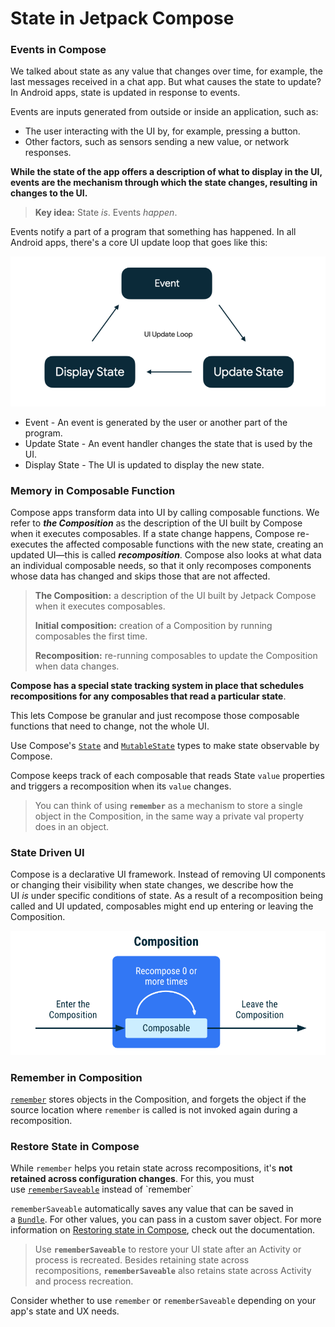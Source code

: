 # State in Jetpack Compose

### Events in Compose

We talked about state as any value that changes over time, for example, the last messages received in a chat app. But what causes the state to update? In Android apps, state is updated in response to events.

Events are inputs generated from outside or inside an application, such as:

- The user interacting with the UI by, for example, pressing a button.
- Other factors, such as sensors sending a new value, or network responses.

**While the state of the app offers a description of what to display in the UI, events are the mechanism through which the state changes, resulting in changes to the UI.**

> **Key idea:** State *is*. Events *happen*.

Events notify a part of a program that something has happened. In all Android apps, there's a core UI update loop that goes like this:

[<img src="resources\1.PNG"/>](resources\1.PNG)

- Event - An event is generated by the user or another part of the program.
- Update State - An event handler changes the state that is used by the UI.
- Display State - The UI is updated to display the new state.

### Memory in Composable Function

Compose apps transform data into UI by calling composable functions. We refer to ***the Composition*** as the description of the UI built by Compose when it executes composables. If a state change happens, Compose re-executes the affected composable functions with the new state, creating an updated UI—this is called ***recomposition***. Compose also looks at what data an individual composable needs, so that it only recomposes components whose data has changed and skips those that are not affected.

> **The Composition:** a description of the UI built by Jetpack Compose when it executes composables.
> 
> **Initial composition:** creation of a Composition by running composables the first time.
> 
> **Recomposition:** re-running composables to update the Composition when data changes.

**Compose has a special state tracking system in place that schedules recompositions for any composables that read a particular state**.

This lets Compose be granular and just recompose those composable functions that need to change, not the whole UI.

Use Compose's [`State`](https://developer.android.com/reference/kotlin/androidx/compose/runtime/State) and [`MutableState`](https://developer.android.com/reference/kotlin/androidx/compose/runtime/MutableState) types to make state observable by Compose.

Compose keeps track of each composable that reads State `value` properties and triggers a recomposition when its `value` changes.

> You can think of using **`remember`** as a mechanism to store a single object in the Composition, in the same way a private val property does in an object.

### State Driven UI

Compose is a declarative UI framework. Instead of removing UI components or changing their visibility when state changes, we describe how the UI *is* under specific conditions of state. As a result of a recomposition being called and UI updated, composables might end up entering or leaving the Composition.

[<img src="resources\2.PNG"/>](resources\2.PNG)

### Remember in Composition

[`remember`](https://developer.android.com/reference/kotlin/androidx/compose/runtime/package-summary#remember(kotlin.Function0)) stores objects in the Composition, and forgets the object if the source location where `remember` is called is not invoked again during a recomposition.

### Restore State in Compose

While `remember` helps you retain state across recompositions, it's **not retained across configuration changes**. For this, you must use [`rememberSaveable`](https://developer.android.com/reference/kotlin/androidx/compose/runtime/saveable/package-summary#rememberSaveable(kotlin.Array,androidx.compose.runtime.saveable.Saver,kotlin.String,kotlin.Function0)) instead of `remember`

`rememberSaveable` automatically saves any value that can be saved in a [`Bundle`](https://developer.android.com/reference/android/os/Bundle). For other values, you can pass in a custom saver object. For more information on [Restoring state in Compose](https://developer.android.com/jetpack/compose/state#restore-ui-state), check out the documentation.

> Use **`rememberSaveable`** to restore your UI state after an Activity or process is recreated. Besides retaining state across recompositions, **`rememberSaveable`** also retains state across Activity and process recreation.

Consider whether to use `remember` or `rememberSaveable` depending on your app's state and UX needs.
